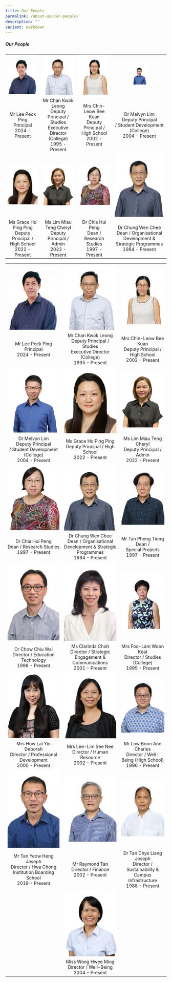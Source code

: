 ```yaml
---
title: Our People
permalink: /about-us/our-people/
description: ""
variant: markdown
---
```

##### Our People




|||||
| :-:| :-: |:-: |:-: |
|<img style="width:100%" src="/images/peoplev2_1.jpg">|<img style="width:100%" src="/images/peoplev2_2.png">| <img style="width:100%" src="/images/peoplev2_3.png">|<img style="width:30%" src="/images/peoplev2_4.png">|
Mr Lee Peck Ping <br> Principal <br> 2024 - Present|Mr Chan Kwok Leong<br> Deputy Principal / Studies <br> Executive Director (College) <br> 1995 - Present| Mrs Chin-Leow Bee Kuan <br>Deputy Principal / High School <br> 2002 - Present|Dr Melvyn Lim <br> Deputy Principal <br> / Student Development <br>(College) <br> 2004 - Present|
|<img style="width:100%" src="/images/peoplev2_5.png">|<img style="width:100%" src="/images/peoplev2_6.png">| <img style="width:100%" src="/images/peoplev2_7.png">|<img style="width:100%" src="/images/peoplev2_8.png">|
|Ms Grace Ho Ping Ping <br> Deputy Principal / High School <br> 2022 - Present|Ms Lim Miau Teng Cheryl <br> Deputy Principal / Admin <br> 2022 - Present|Dr Chia Hui Peng <br> Dean / Research Studies <br> 1997 - Present|Dr Chung Wen Chee <br> Dean / Organisational Development &amp; Strategic Programmes <br> 1984 - Present|


|  |  |  |
| :-:| :-: |:-: |
|<img style="width:100%" src="/images/peoplev2_1.jpg">|<img style="width:100%" src="/images/peoplev2_2.png">| <img style="width:100%" src="/images/peoplev2_3.png">|
|Mr Lee Peck Ping <br> Principal <br> 2024 - Present|Mr Chan Kwok Leong<br> Deputy Principal / Studies <br> Executive Director (College) <br> 1995 - Present| Mrs&nbsp;Chin-Leow Bee Kuan <br>Deputy Principal / High School <br> 2002 - Present|
|<img style="width:100%" src="/images/peoplev2_4.png">|<img style="width:100%" src="/images/peoplev2_5.png">| <img style="width:100%" src="/images/peoplev2_6.png">|
|Dr Melvyn Lim <br> Deputy&nbsp;Principal <br> / Student Development <br>(College) <br> 2004 - Present|Ms Grace Ho Ping Ping <br> Deputy Principal / High School <br> 2022 - Present|Ms Lim Miau Teng Cheryl <br> Deputy&nbsp;Principal / Admin <br> 2022 - Present|
|<img style="width:100%" src="/images/peoplev2_7.png">|<img style="width:100%" src="/images/peoplev2_8.png">| <img style="width:100%" src="/images/peoplev2_9.png">|
|Dr Chia Hui Peng <br> Dean / Research Studies <br> 1997 - Present|Dr Chung Wen Chee <br> Dean / Organisational Development &amp; Strategic Programmes <br> 1984 - Present|Mr Tan Pheng Tiong <br> Dean / Special&nbsp;Projects <br> 1997 - Present|
|<img style="width:100%" src="/images/peoplev2_10.jpg">|<img style="width:100%" src="/images/peoplev2_11.jpg">| <img style="width:100%" src="/images/peoplev2_12.png">|
|Dr Chow Chiu Wai <br> Director / Education Technology <br> 1998 - Present|Ms Clarinda Choh <br> Director / Strategic Engagement &amp; Communications <br> 2001 - Present|Mrs Foo-Lam Woon Keat <br> Director / Studies (College) <br> 1995 - Present|
|<img style="width:100%" src="/images/peoplev2_13.png">|<img style="width:100%" src="/images/peoplev2_14.png">| <img style="width:100%" src="/images/peoplev2_15.png">|
|Mrs How Lai Yin Deborah <br> Director / Professional Development <br> 2000 - Present|Mrs Lee-Lim See Nee <br> Director / Human Resource <br> 2002 - Present|Mr&nbsp;Low&nbsp;Boon&nbsp;Ann Charles <br> Director / Well-Being (High&nbsp;School) <br> 1996 - Present|
|<img style="width:100%" src="/images/peoplev2_16.jpg">|<img style="width:100%" src="/images/peoplev2_17.png">| <img style="width:100%" src="/images/peoplev2_18.png">|
|Mr Tan Yeow Heng Joseph <br> Director / Hwa&nbsp;Chong Institution Boarding School <br> 2019 - Present|Mr Raymond Tan <br> Director / Finance <br> 2002 - Present|Dr Tan Chye Liang Joseph <br> Director / Sustainability&nbsp;&amp; Campus Infrastructure <br> 1988 - Present|
||<img style="width:100%" src="/images/peoplev2_19.png">||
||Miss Wong Hwee Ming <br> Director / Well-Being <br> 2004 - Present||